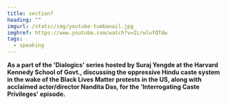 ```yaml
---
title: section7
heading: ""
imgurl: /static/img/youtube-tumbanail.jpg
imghref: https://www.youtube.com/watch?v=ILrwlufQTdw
tags:
  - speaking
---
```

**As a part of the 'Dialogics' series hosted by Suraj Yengde at the Harvard Kennedy School of Govt., discussing the oppressive Hindu caste system in the wake of the Black Lives Matter protests in the US, along with acclaimed actor/director Nandita Das, for the 'Interrogating Caste Privileges' episode.**